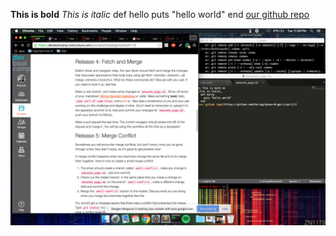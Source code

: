 **This is bold**
_This is italic_
  def hello
    puts "hello world"
  end
[our github repo](https://github.com/Kariag/phase-0-gps-1/pull/1)

![our picture](https://github.com/Kariag/phase-0-gps-1/blob/master/screenshot.png)